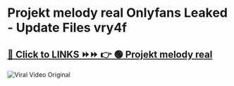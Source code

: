 
 # Projekt melody real Onlyfans Leaked - Update Files vry4f

## <h2><a href="https://clipsfans.com/Projekt_melody_real&ref=git">🔗 Click to LINKS ⏩⏩ 👉 🟢 Projekt melody real </a></h2>

<a href="https://clipsfans.com/Projekt_melody_real&ref=git" rel="nofollow" data-target="animated-image.originalLink"><img src="https://i.ibb.co.com/xMMVF88/686577567.gif" alt="Viral Video Original" style="max-width: 100%; display: inline-block;" data-target="animated-image.originalImage"></a>

